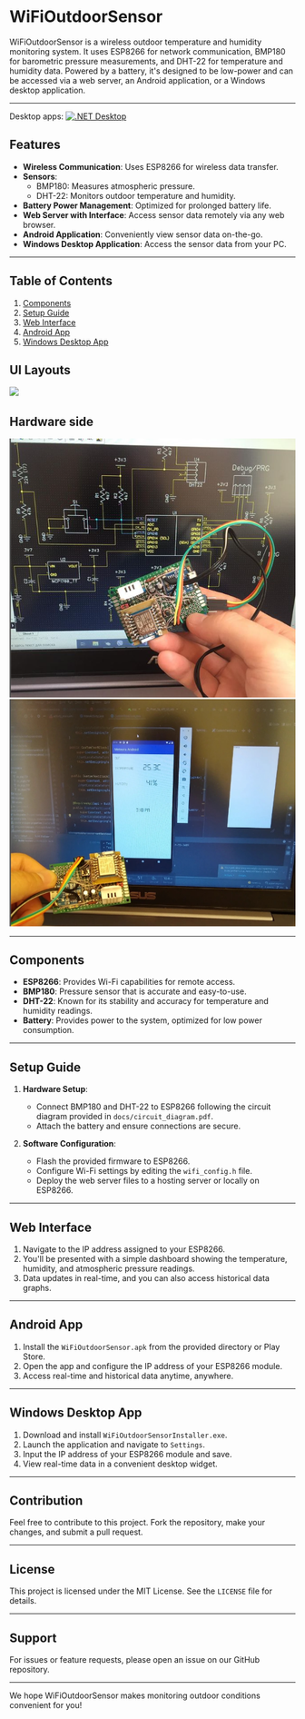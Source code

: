 # WiFiOutdoorSensor

WiFiOutdoorSensor is a wireless outdoor temperature and humidity monitoring system. It uses ESP8266 for network communication, BMP180 for barometric pressure measurements, and DHT-22 for temperature and humidity data. Powered by a battery, it's designed to be low-power and can be accessed via a web server, an Android application, or a Windows desktop application.

---

Desktop apps: [![.NET Desktop](https://github.com/Ledrunning/WiFiOutdoorSensor/actions/workflows/dotnet-desktop.yml/badge.svg)](https://github.com/Ledrunning/WiFiOutdoorSensor/actions/workflows/dotnet-desktop.yml)

## Features

- **Wireless Communication**: Uses ESP8266 for wireless data transfer.
- **Sensors**: 
  - BMP180: Measures atmospheric pressure.
  - DHT-22: Monitors outdoor temperature and humidity.
- **Battery Power Management**: Optimized for prolonged battery life.
- **Web Server with Interface**: Access sensor data remotely via any web browser.
- **Android Application**: Conveniently view sensor data on-the-go.
- **Windows Desktop Application**: Access the sensor data from your PC.

---

## Table of Contents

1. [Components](#components)
2. [Setup Guide](#setup-guide)
3. [Web Interface](#web-interface)
4. [Android App](#android-app)
5. [Windows Desktop App](#windows-desktop-app)

## UI Layouts
  
  ![](meteora.gif)
  
## Hardware side
![Screenshot](ui_x.png)
![Screenshot](ui_z.png)  

---

## Components

- **ESP8266**: Provides Wi-Fi capabilities for remote access.
- **BMP180**: Pressure sensor that is accurate and easy-to-use.
- **DHT-22**: Known for its stability and accuracy for temperature and humidity readings.
- **Battery**: Provides power to the system, optimized for low power consumption.

---

## Setup Guide

1. **Hardware Setup**:
    - Connect BMP180 and DHT-22 to ESP8266 following the circuit diagram provided in `docs/circuit_diagram.pdf`.
    - Attach the battery and ensure connections are secure.

2. **Software Configuration**:
    - Flash the provided firmware to ESP8266.
    - Configure Wi-Fi settings by editing the `wifi_config.h` file.
    - Deploy the web server files to a hosting server or locally on ESP8266.

---

## Web Interface

1. Navigate to the IP address assigned to your ESP8266.
2. You'll be presented with a simple dashboard showing the temperature, humidity, and atmospheric pressure readings.
3. Data updates in real-time, and you can also access historical data graphs.

---

## Android App

1. Install the `WiFiOutdoorSensor.apk` from the provided directory or Play Store.
2. Open the app and configure the IP address of your ESP8266 module.
3. Access real-time and historical data anytime, anywhere.

---

## Windows Desktop App

1. Download and install `WiFiOutdoorSensorInstaller.exe`.
2. Launch the application and navigate to `Settings`.
3. Input the IP address of your ESP8266 module and save.
4. View real-time data in a convenient desktop widget.

---

## Contribution

Feel free to contribute to this project. Fork the repository, make your changes, and submit a pull request.

---

## License

This project is licensed under the MIT License. See the `LICENSE` file for details.

---

## Support

For issues or feature requests, please open an issue on our GitHub repository.

---

We hope WiFiOutdoorSensor makes monitoring outdoor conditions convenient for you!
